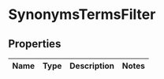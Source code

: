 # SynonymsTermsFilter

## Properties
Name | Type | Description | Notes
------------ | ------------- | ------------- | -------------
